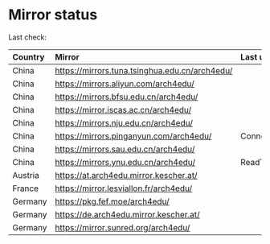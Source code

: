 <script src="./time.js"></script>
# Mirror status
Last check: <script type="text/javascript">localize(1676906464.203321);</script>

|Country|Mirror|Last update|
|:------|:-----|:----------|
|China|https://mirrors.tuna.tsinghua.edu.cn/arch4edu/|<script type="text/javascript">localize(1676874957);</script>|
|China|https://mirrors.aliyun.com/arch4edu/|<script type="text/javascript">localize(1676788369);</script>|
|China|https://mirrors.bfsu.edu.cn/arch4edu/|<script type="text/javascript">localize(1676874957);</script>|
|China|https://mirror.iscas.ac.cn/arch4edu/|<script type="text/javascript">localize(1676874957);</script>|
|China|https://mirrors.nju.edu.cn/arch4edu/|<script type="text/javascript">localize(1676874957);</script>|
|China|https://mirrors.pinganyun.com/arch4edu/|ConnectionError|
|China|https://mirrors.sau.edu.cn/arch4edu/|<script type="text/javascript">localize(1673850842);</script>|
|China|https://mirrors.ynu.edu.cn/arch4edu/|ReadTimeout|
|Austria|https://at.arch4edu.mirror.kescher.at/|<script type="text/javascript">localize(1676874957);</script>|
|France|https://mirror.lesviallon.fr/arch4edu/|<script type="text/javascript">localize(1676874957);</script>|
|Germany|https://pkg.fef.moe/arch4edu/|<script type="text/javascript">localize(1676874957);</script>|
|Germany|https://de.arch4edu.mirror.kescher.at/|<script type="text/javascript">localize(1676874957);</script>|
|Germany|https://mirror.sunred.org/arch4edu/|<script type="text/javascript">localize(1676874957);</script>|

<script src="./tablefilter/tablefilter.js"></script>
<script src="./table.js"></script>